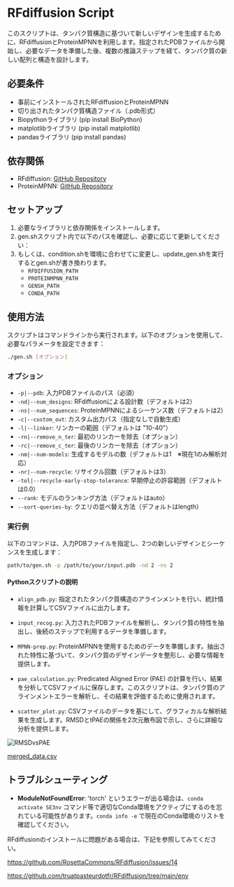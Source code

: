 # RFdiffusion Script

このスクリプトは、タンパク質構造に基づいて新しいデザインを生成するために、RFdiffusionとProteinMPNNを利用します。指定されたPDBファイルから開始し、必要なデータを準備した後、複数の推論ステップを経て、タンパク質の新しい配列と構造を設計します。

## 必要条件

- 事前にインストールされたRFdiffusionとProteinMPNN
- 切り出されたタンパク質構造ファイル（.pdb形式）
- Biopythonライブラリ (pip install BioPython)
- matplotlibライブラリ (pip install matplotlib)
- pandasライブラリ (pip install pandas)

## 依存関係

- RFdiffusion: [GitHub Repository](https://github.com/RosettaCommons/RFdiffusion)
- ProteinMPNN: [GitHub Repository](https://github.com/dauparas/ProteinMPNN)

## セットアップ

1. 必要なライブラリと依存関係をインストールします。
2. gen.shスクリプト内で以下のパスを確認し、必要に応じて更新してください：
3. もしくは、condition.shを環境に合わせてに変更し、update_gen.shを実行するとgen.shが書き換わります。
   - `RFDIFFUSION_PATH`
   - `PROTEINMPNN_PATH`
   - `GENSH_PATH`
   - `CONDA_PATH`

## 使用方法

スクリプトはコマンドラインから実行されます。以下のオプションを使用して、必要なパラメータを設定できます：

```bash
./gen.sh [オプション]
```

### オプション

- `-p|--pdb`: 入力PDBファイルのパス（必須）
- `-nd|--num_designs`: RFdiffusionによる設計数（デフォルトは2）
- `-ns|--num_sequences`: ProteinMPNNによるシーケンス数（デフォルトは2）
- `-c|--custom_out`: カスタム出力パス（指定なしで自動生成）
- `-l|--linker`: リンカーの範囲（デフォルトは "10-40"）
- `-rn|--remove_n_ter`: 最初のリンカーを除去（オプション）
- `-rc|--remove_c_ter`: 最後のリンカーを除去（オプション）
- `-nm|--num-models`: 生成するモデルの数（デフォルトは1　※現在1のみ解析対応）
- `-nr|--num-recycle`: リサイクル回数（デフォルトは3）
- `-tol|--recycle-early-stop-tolerance`: 早期停止の許容範囲（デフォルトは0.0）
- `--rank`: モデルのランキング方法（デフォルトはauto）
- `--sort-queries-by`: クエリの並べ替え方法（デフォルトはlength）

### 実行例

以下のコマンドは、入力PDBファイルを指定し、2つの新しいデザインとシーケンスを生成します：

```bash
path/to/gen.sh -p /path/to/your/input.pdb -nd 2 -ns 2
```

#### Pythonスクリプトの説明

- `align_pdb.py`: 指定されたタンパク質構造のアラインメントを行い、統計情報を計算してCSVファイルに出力します。
- `input_recog.py`: 入力されたPDBファイルを解析し、タンパク質の特性を抽出し、後続のステップで利用するデータを準備します。
- `MPNN-prep.py`: ProteinMPNNを使用するためのデータを準備します。抽出された特性に基づいて、タンパク質のデザインデータを整形し、必要な情報を提供します。
- `pae_calculation.py`: Predicated Aligned Error (PAE) の計算を行い、結果を分析してCSVファイルに保存します。このスクリプトは、タンパク質のアラインメントエラーを解析し、その結果を評価するために使用されます。

- `scatter_plot.py`: CSVファイルのデータを基にして、グラフィカルな解析結果を生成します。RMSDとtPAEの関係を2次元散布図で示し、さらに詳細な分析を提供します。

![RMSDvsPAE](https://github.com/CYP152N1/RFdiff-MPNN-byGPT4/assets/87903303/056cd5f2-776b-4be3-894c-8ed21669c5f2)

[merged_data.csv](https://github.com/CYP152N1/RFdiff-MPNN-byGPT4/files/15376995/merged_data.csv)


## トラブルシューティング

- **ModuleNotFoundError**: 'torch' というエラーが出る場合は、`conda activate SE3nv` コマンド等で適切なConda環境をアクティブにするのを忘れている可能性があります。`conda info -e` で現在のConda環境のリストを確認してください。

RFdiffusionのインストールに問題がある場合は、下記を参照してみてください。

https://github.com/RosettaCommons/RFdiffusion/issues/14

https://github.com/truatpasteurdotfr/RFdiffusion/tree/main/env



